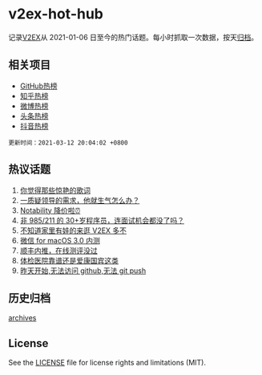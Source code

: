 # v2ex-hot-hub

 记录[V2EX](https://www.v2ex.com/)从 2021-01-06 日至今的热门话题。每小时抓取一次数据，按天[归档](archives)。
 
 ## 相关项目

- [GitHub热榜](https://github.com/snaildev/github-hot-hub)
- [知乎热榜](https://github.com/snaildev/zhihu-hot-hub)
- [微博热榜](https://github.com/snaildev/weibo-hot-hub)
- [头条热榜](https://github.com/snaildev/toutiao-hot-hub)
- [抖音热榜](https://github.com/snaildev/douyin-hot-hub)


 `更新时间：2021-03-12 20:04:02 +0800`

## 热议话题

1. [你觉得那些惊艳的歌词](https://www.v2ex.com/t/760877)
1. [一质疑领导的需求，他就生气怎么办？](https://www.v2ex.com/t/761064)
1. [Notability 降价啦⏰](https://www.v2ex.com/t/760835)
1. [非 985/211 的 30+岁程序员，连面试机会都没了吗？](https://www.v2ex.com/t/760929)
1. [不知道家里有娃的来逛 V2EX 多不](https://www.v2ex.com/t/760819)
1. [微信 for macOS 3.0 内测](https://www.v2ex.com/t/760884)
1. [顺丰内推，在线测评没过](https://www.v2ex.com/t/760811)
1. [体检医院靠谱还是爱康国宾这类](https://www.v2ex.com/t/760903)
1. [昨天开始,无法访问 github,无法 git push](https://www.v2ex.com/t/760912)

## 历史归档

[archives](archives)

## License

See the [LICENSE](LICENSE) file for license rights and limitations (MIT).
